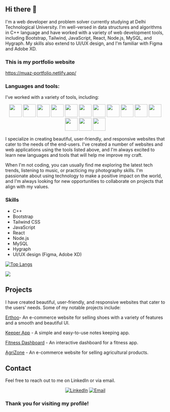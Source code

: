 ## Hi there 👋

I'm a web developer and problem solver currently studying at Delhi Technological University. I'm well-versed in data structures and algorithms in C++ language and have worked with a variety of web development tools, including Bootstrap, Tailwind, JavaScript, React, Node.js, MySQL, and Hygraph. My skills also extend to UI/UX design, and I'm familiar with Figma and Adobe XD.

### This is my portfolio website

https://muaz-portfolio.netlify.app/

### Languages and tools:
I've worked with a variety of tools, including:

<p align="center" >

<img height=40 width=40 src="https://cdn.jsdelivr.net/gh/devicons/devicon/icons/c/c-original.svg" />
<img height=40 width=40 src="https://cdn.jsdelivr.net/gh/devicons/devicon/icons/cplusplus/cplusplus-original.svg" />
<img height=40 width=40 src="https://www.vectorlogo.zone/logos/w3_html5/w3_html5-icon.svg">
<img height=40 width=40 src="https://www.vectorlogo.zone/logos/w3_css/w3_css-icon.svg">
<img height=40 width=40 src="https://www.vectorlogo.zone/logos/reactjs/reactjs-icon.svg">
<img height=40 width=40 src="https://www.vectorlogo.zone/logos/python/python-icon.svg">
<img height=40 width=40 src="https://www.vectorlogo.zone/logos/getbootstrap/getbootstrap-icon.svg">
<img height=40 width=40 src="https://cdn.jsdelivr.net/gh/devicons/devicon/icons/materialui/materialui-original.svg" />
<img height=40 width=40 src="https://www.vectorlogo.zone/logos/tailwindcss/tailwindcss-icon.svg">
<img height=40 width=40 src="https://www.vectorlogo.zone/logos/git-scm/git-scm-icon.svg">
<img height=40 width=40 src="https://www.vectorlogo.zone/logos/firebase/firebase-icon.svg">
<img height=40 width=40 src="https://www.vectorlogo.zone/logos/r-project/r-project-icon.svg">
<img height=40 width=40 src="https://cdn.jsdelivr.net/gh/devicons/devicon/icons/numpy/numpy-original.svg" />
<img width=40 height=40 src="https://cdn.jsdelivr.net/gh/devicons/devicon/icons/pandas/pandas-original.svg" />
</p>

I specialize in creating beautiful, user-friendly, and responsive websites that cater to the needs of the end-users. I've created a number of websites and web applications using the tools listed above, and I'm always excited to learn new languages and tools that will help me improve my craft.

When I'm not coding, you can usually find me exploring the latest tech trends, listening to music, or practicing my photography skills. I'm passionate about using technology to make a positive impact on the world, and I'm always looking for new opportunities to collaborate on projects that align with my values.

### Skills
* C++
* Bootstrap
* Tailwind CSS
* JavaScript
* React
* Node.js
* MySQL
* Hygraph
* UI/UX design (Figma, Adobe XD)

[![Top Langs](https://github-readme-stats.vercel.app/api/top-langs/?username=muazaqdas&layout=compact)](https://github.com/muazaqdas/github-readme-stats)

![](http://github-profile-summary-cards.vercel.app/api/cards/profile-details?username=muazaqdas&theme=default)


## Projects

I have created beautiful, user-friendly, and responsive websites that cater to the users' needs. Some of my notable projects include:


[erthoo-link]: https://erthoo-webapp.vercel.app/
[agrizone-link]: https://erthoo-webapp.vercel.app/
[keeper-link]: https://note-keepers.netlify.app/
[fitnessDashboard-link]: https://fitness-app-dashboard.netlify.app/

[Erthoo][erthoo-link]- An e-commerce website for selling shoes with a variety of features and a smooth and beautiful UI.

[Keeper App][keeper-link] - A simple and easy-to-use notes keeping app.

[Fitness Dashboard][fitnessDashboard-link] - An interactive dashboard for a fitness app.

[AgriZone][agrizone-link] - An e-commerce website for selling agricultural products.




## Contact

Feel free to reach out to me on LinkedIn or via email.

<p align="center">
  <a href="https://www.linkedin.com/in/muazaqdas/"><img src="https://img.shields.io/badge/LinkedIn-0077B5?style=for-the-badge&logo=linkedin&logoColor=white" alt="LinkedIn"></a>
  <a href="mailto:muazaqdassh@gmail.com"><img src="https://img.shields.io/badge/Gmail-D14836?style=for-the-badge&logo=gmail&logoColor=white" alt="Email"></a>
</p>

### Thank you for visiting my profile!
